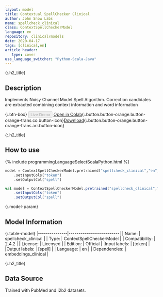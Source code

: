 ```yaml
---
layout: model
title: Contextual SpellChecker Clinical
author: John Snow Labs
name: spellcheck_clinical
class: ContextSpellCheckerModel
language: en
repository: clinical/models
date: 2020-04-17
tags: [clinical,en]
article_header:
   type: cover
use_language_switcher: "Python-Scala-Java"
---
```


{:.h2_title}
## Description
Implements Noisy Channel Model Spell Algorithm. Correction candidates are extracted combining context information and word information

{:.btn-box}
<button class="button button-orange" disabled>Live Demo</button>
[Open in Colab](https://colab.research.google.com/github/JohnSnowLabs/spark-nlp-workshop/blob/master/tutorials/Certification_Trainings/Healthcare/6.Clinical_Context_Spell_Checker.ipynb){:.button.button-orange.button-orange-trans.co.button-icon}[Download](https://s3.amazonaws.com/auxdata.johnsnowlabs.com/clinical/models/spellcheck_clinical_en_2.4.2_2.4_1587146727460.zip){:.button.button-orange.button-orange-trans.arr.button-icon}

{:.h2_title}
## How to use 
<div class="tabs-box" markdown="1">

{% include programmingLanguageSelectScalaPython.html %}

```python
model = ContextSpellCheckerModel.pretrained("spellcheck_clinical","en","clinical/models")
	.setInputCols("token")
	.setOutputCol("spell")
```

```scala
val model = ContextSpellCheckerModel.pretrained("spellcheck_clinical","en","clinical/models")
	.setInputCols("token")
	.setOutputCol("spell")
```
</div>

{:.model-param}
## Model Information

{:.table-model}
|---------------|--------------------------|
| Name:          | spellcheck_clinical      |
| Type:   | ContextSpellCheckerModel |
| Compatibility: | 2.4.2                    |
| License:       | Licensed                 |
| Edition:       | Official               |
|Input labels:        | [token]                    |
|Output labels:       | [spell]                    |
| Language:      | en                       |
| Dependencies: | embeddings_clinical      |

{:.h2_title}
## Data Source
Trained with PubMed and i2b2 datasets.
